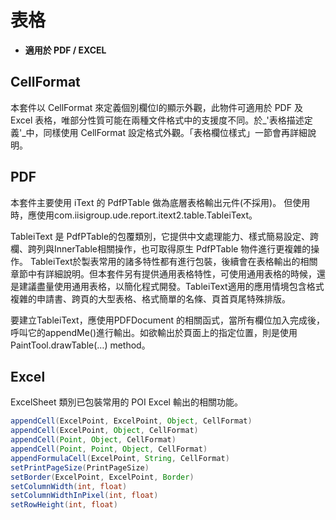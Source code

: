 
# 表格

* **適用於 PDF / EXCEL**

## CellFormat

本套件以 CellFormat 來定義個別欄位l的顯示外觀，此物件可適用於 PDF 及 Excel 表格，唯部分性質可能在兩種文件格式中的支援度不同。於_'表格描述定義'_中，同樣使用 CellFormat 設定格式外觀。「表格欄位樣式」一節會再詳細說明。

## PDF

本套件主要使用 iText 的 PdfPTable 做為底層表格輸出元件(不採用)。
但使用時，應使用com.iisigroup.ude.report.itext2.table.TableiText。


TableiText 是 PdfPTable的包覆類別，它提供中文處理能力、樣式簡易設定、跨欄、跨列與InnerTable相關操作，也可取得原生 PdfPTable 物件進行更複雜的操作。
TableiText於製表常用的諸多特性都有進行包裝，後續會在表格輸出的相關章節中有詳細說明。但本套件另有提供通用表格特性，可使用通用表格的時候，還是建議盡量使用通用表格，以簡化程式開發。TableiText適用的應用情境包含格式複雜的申請書、跨頁的大型表格、格式簡單的名條、頁首頁尾特殊排版。

要建立TableiText，應使用PDFDocument 的相關函式，當所有欄位加入完成後，呼叫它的appendMe()進行輸出。如欲輸出於頁面上的指定位置，則是使用PaintTool.drawTable(…) method。

## Excel

ExcelSheet 類別已包裝常用的 POI Excel 輸出的相關功能。

``` java
appendCell(ExcelPoint, ExcelPoint, Object, CellFormat)
appendCell(ExcelPoint, Object, CellFormat)
appendCell(Point, Object, CellFormat)
appendCell(Point, Point, Object, CellFormat)
appendFormulaCell(ExcelPoint, String, CellFormat)
setPrintPageSize(PrintPageSize)
setBorder(ExcelPoint, ExcelPoint, Border)
setColumnWidth(int, float)
setColumnWidthInPixel(int, float)
setRowHeight(int, float)
```



